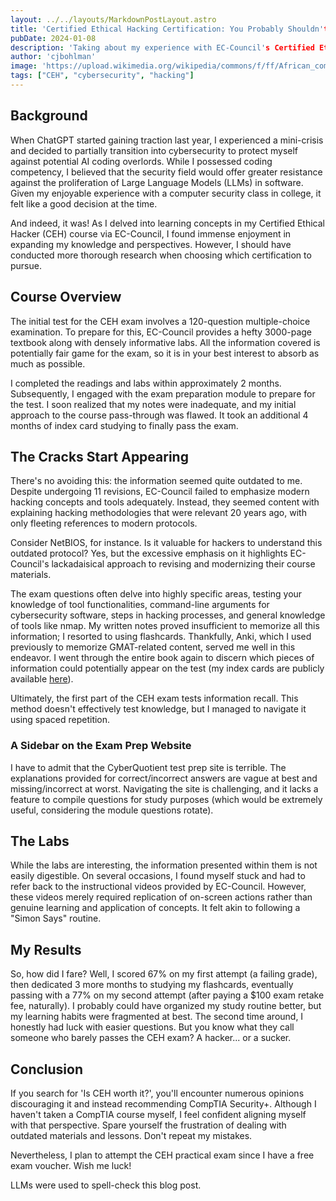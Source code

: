 ```yaml
---
layout: ../../layouts/MarkdownPostLayout.astro
title: 'Certified Ethical Hacking Certification: You Probably Shouldn't'
pubDate: 2024-01-08
description: 'Taking about my experience with EC-Council's Certified Ethical Hacking certification'
author: 'cjbohlman'
image: 'https://upload.wikimedia.org/wikipedia/commons/f/ff/African_common_toad_%28Amietophrynus_gutturalis%29_swimming.jpg'
tags: ["CEH", "cybersecurity", "hacking"]
---
```


## Background

When ChatGPT started gaining traction last year, I experienced a mini-crisis and decided to partially transition into cybersecurity to protect myself against potential AI coding overlords. While I possessed coding competency, I believed that the security field would offer greater resistance against the proliferation of Large Language Models (LLMs) in software. Given my enjoyable experience with a computer security class in college, it felt like a good decision at the time.

And indeed, it was! As I delved into learning concepts in my Certified Ethical Hacker (CEH) course via EC-Council, I found immense enjoyment in expanding my knowledge and perspectives. However, I should have conducted more thorough research when choosing which certification to pursue.

## Course Overview

The initial test for the CEH exam involves a 120-question multiple-choice examination. To prepare for this, EC-Council provides a hefty 3000-page textbook along with densely informative labs. All the information covered is potentially fair game for the exam, so it is in your best interest to absorb as much as possible.

I completed the readings and labs within approximately 2 months. Subsequently, I engaged with the exam preparation module to prepare for the test. I soon realized that my notes were inadequate, and my initial approach to the course pass-through was flawed. It took an additional 4 months of index card studying to finally pass the exam.

## The Cracks Start Appearing

There's no avoiding this: the information seemed quite outdated to me. Despite undergoing 11 revisions, EC-Council failed to emphasize modern hacking concepts and tools adequately. Instead, they seemed content with explaining hacking methodologies that were relevant 20 years ago, with only fleeting references to modern protocols.

Consider NetBIOS, for instance. Is it valuable for hackers to understand this outdated protocol? Yes, but the excessive emphasis on it highlights EC-Council's lackadaisical approach to revising and modernizing their course materials.

The exam questions often delve into highly specific areas, testing your knowledge of tool functionalities, command-line arguments for cybersecurity software, steps in hacking processes, and general knowledge of tools like nmap. My written notes proved insufficient to memorize all this information; I resorted to using flashcards. Thankfully, Anki, which I used previously to memorize GMAT-related content, served me well in this endeavor. I went through the entire book again to discern which pieces of information could potentially appear on the test (my index cards are publicly available [here](https://github.com/cjbohlman/cehv12-index-cards)).

Ultimately, the first part of the CEH exam tests information recall. This method doesn't effectively test knowledge, but I managed to navigate it using spaced repetition.

### A Sidebar on the Exam Prep Website

I have to admit that the CyberQuotient test prep site is terrible. The explanations provided for correct/incorrect answers are vague at best and missing/incorrect at worst. Navigating the site is challenging, and it lacks a feature to compile questions for study purposes (which would be extremely useful, considering the module questions rotate).

## The Labs

While the labs are interesting, the information presented within them is not easily digestible. On several occasions, I found myself stuck and had to refer back to the instructional videos provided by EC-Council. However, these videos merely required replication of on-screen actions rather than genuine learning and application of concepts. It felt akin to following a "Simon Says" routine.

## My Results

So, how did I fare? Well, I scored 67% on my first attempt (a failing grade), then dedicated 3 more months to studying my flashcards, eventually passing with a 77% on my second attempt (after paying a $100 exam retake fee, naturally). I probably could have organized my study routine better, but my learning habits were fragmented at best. The second time around, I honestly had luck with easier questions. But you know what they call someone who barely passes the CEH exam? A hacker... or a sucker.

## Conclusion

If you search for 'Is CEH worth it?', you'll encounter numerous opinions discouraging it and instead recommending CompTIA Security+. Although I haven't taken a CompTIA course myself, I feel confident aligning myself with that perspective. Spare yourself the frustration of dealing with outdated materials and lessons. Don't repeat my mistakes.

Nevertheless, I plan to attempt the CEH practical exam since I have a free exam voucher. Wish me luck!

LLMs were used to spell-check this blog post.